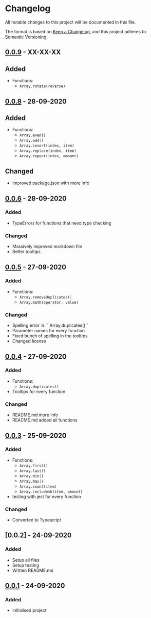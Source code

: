 # Changelog
All notable changes to this project will be documented in this file.

The format is based on [Keep a Changelog](https://keepachangelog.com/en/1.0.0/),
and this project adheres to [Semantic Versioning](https://semver.org/spec/v2.0.0.html).


## [0.0.9] - XX-XX-XX
## Added
- Functions:
    - ```Array.rotate(reverse)```


## [0.0.8] - 28-09-2020
## Added
- Functions:
    - ```Array.even()```
    - ```Array.odd()```
    - ```Array.insert(index, item)```
    - ```Array.replace(index, item)```
    - ```Array.repeat(index, amount)```
## Changed
- Improved package.json with more info

## [0.0.6] - 28-09-2020
### Added
- TypeErrors for functions that need type checking
### Changed
- Massively improved markdown file
- Better tooltips

## [0.0.5] - 27-09-2020
### Added
- Functions:
    - ```Array.removeDuplicates()```
    - ```Array.math(operator, value)```
### Changed
- Spelling error in ```Array.duplicates()``
- Parameter names for every function
- Fixed bunch of spelling in the tooltips
- Changed license


## [0.0.4] - 27-09-2020
### Added
- Functions:
    - ```Array.duplicates()```
- Tooltips for every function
### Changed
- README.md more info
- README.md added all functions


## [0.0.3] - 25-09-2020
### Added
- Functions:
    - ```Array.first()```
    - ```Array.last()```
    - ```Array.min()```
    - ```Array.max()```
    - ```Array.count(item)```
    - ```Array.includesN(item, amount)```
- testing with jest for every function

### Changed
- Converted to Typescript


## [0.0.2] - 24-09-2020
### Added
- Setup all files
- Setup testing
- Written README.md


## [0.0.1] - 24-09-2020
### Added
- Initialised project

[0.0.9]: https://www.npmjs.com/package/yaae/v/0.0.9
[0.0.8]: https://www.npmjs.com/package/yaae/v/0.0.8
[0.0.7]: https://www.npmjs.com/package/yaae/v/0.0.7
[0.0.6]: https://www.npmjs.com/package/yaae/v/0.0.6
[0.0.5]: https://www.npmjs.com/package/yaae/v/0.0.5
[0.0.4]: https://www.npmjs.com/package/yaae/v/0.0.4
[0.0.3]: https://www.npmjs.com/package/yaae/v/0.0.3
[0.0.1]: https://www.npmjs.com/package/yaae/v/0.0.1